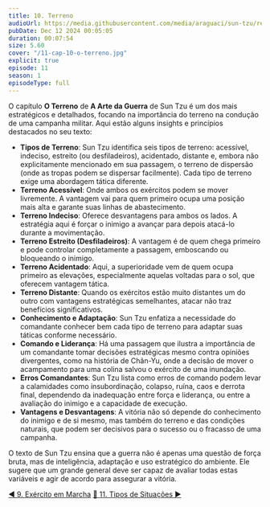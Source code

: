 ```yaml
---
title: 10. Terreno
audioUrl: https://media.githubusercontent.com/media/araguaci/sun-tzu/refs/heads/main/public/audio/11-cap-10-o-terreno.mp3
pubDate: Dec 12 2024 00:05:05
duration: 00:07:54
size: 5.60
cover: "/11-cap-10-o-terreno.jpg"
explicit: true
episode: 11
season: 1
episodeType: full
---
```



O capítulo **O Terreno** de **A Arte da Guerra** de Sun Tzu é um dos mais estratégicos e detalhados, focando na importância do terreno na condução de uma campanha militar. Aqui estão alguns insights e princípios destacados no seu texto:

  - **Tipos de Terreno**: Sun Tzu identifica seis tipos de terreno: acessível, indeciso, estreito (ou desfiladeiros), acidentado, distante e, embora não explicitamente mencionado em sua passagem, o terreno de dispersão (onde as tropas podem se dispersar facilmente). Cada tipo de terreno exige uma abordagem tática diferente.
  - **Terreno Acessível**: Onde ambos os exércitos podem se mover livremente. A vantagem vai para quem primeiro ocupa uma posição mais alta e garante suas linhas de abastecimento.
  - **Terreno Indeciso**: Oferece desvantagens para ambos os lados. A estratégia aqui é forçar o inimigo a avançar para depois atacá-lo durante a movimentação.
  - **Terreno Estreito (Desfiladeiros)**: A vantagem é de quem chega primeiro e pode controlar completamente a passagem, emboscando ou bloqueando o inimigo.
  - **Terreno Acidentado**: Aqui, a superioridade vem de quem ocupa primeiro as elevações, especialmente aquelas voltadas para o sol, que oferecem vantagem tática.
  - **Terreno Distante**: Quando os exércitos estão muito distantes um do outro com vantagens estratégicas semelhantes, atacar não traz benefícios significativos.
  - **Conhecimento e Adaptação**: Sun Tzu enfatiza a necessidade do comandante conhecer bem cada tipo de terreno para adaptar suas táticas conforme necessário. 
  - **Comando e Liderança**: Há uma passagem que ilustra a importância de um comandante tomar decisões estratégicas mesmo contra opiniões divergentes, como na história de Chãn-Yu, onde a decisão de mover o acampamento para uma colina salvou o exército de uma inundação.
  - **Erros Comandantes**: Sun Tzu lista como erros de comando podem levar a calamidades como insubordinação, colapso, ruína, caos e derrota final, dependendo da inadequação entre força e liderança, ou entre a avaliação do inimigo e a capacidade de execução.
  - **Vantagens e Desvantagens**: A vitória não só depende do conhecimento do inimigo e de si mesmo, mas também do terreno e das condições naturais, que podem ser decisivos para o sucesso ou o fracasso de uma campanha.

O texto de Sun Tzu ensina que a guerra não é apenas uma questão de força bruta, mas de inteligência, adaptação e uso estratégico do ambiente. Ele sugere que um grande general deve ser capaz de avaliar todas estas variáveis e agir de acordo para assegurar a vitória.

<div class="text-center mt-16">
  <a class="btn btn-accent mt-9" href="/episode/post10">◀️ 9. Exército em Marcha</a>
  <a class="btn btn-accent mt-9" href="#top" title="top"> 🔼 </a>
  <a class="btn btn-accent mt-9" href="/episode/post12">11. Tipos de Situações ▶️</a>
</div>